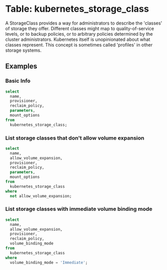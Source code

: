 # Table: kubernetes_storage_class

A StorageClass provides a way for administrators to describe the 'classes' of storage they offer. Different classes might map to quality-of-service levels, or to backup policies, or to arbitrary policies determined by the cluster administrators. Kubernetes itself is unopinionated about what classes represent. This concept is sometimes called 'profiles' in other storage systems.

## Examples

### Basic Info

```sql
select
  name,
  provisioner,
  reclaim_policy,
  parameters,
  mount_options
from
  kubernetes_storage_class;
```

### List storage classes that don't allow volume expansion

```sql
select
  name,
  allow_volume_expansion,
  provisioner,
  reclaim_policy,
  parameters,
  mount_options
from
  kubernetes_storage_class
where
  not allow_volume_expansion;
```

### List storage classes with immediate volume binding mode
```sql
select
  name,
  allow_volume_expansion,
  provisioner,
  reclaim_policy,
  volume_binding_mode
from
  kubernetes_storage_class
where
  volume_binding_mode = 'Immediate';
```
